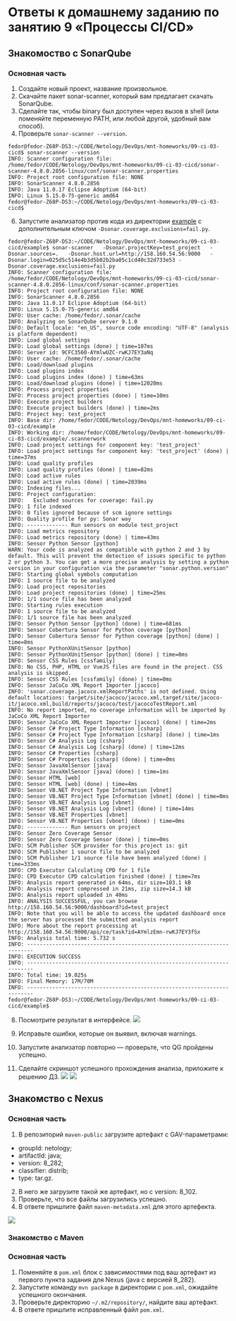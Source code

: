 # Ответы к домашнему заданию по занятию 9 «Процессы CI/CD»

## Знакомоство с SonarQube

### Основная часть

1. Создайте новый проект, название произвольное.
2. Скачайте пакет sonar-scanner, который вам предлагает скачать SonarQube.
3. Сделайте так, чтобы binary был доступен через вызов в shell (или поменяйте переменную PATH, или любой другой, удобный вам способ).
4. Проверьте `sonar-scanner --version`.
```
fedor@fedor-Z68P-DS3:~/CODE/Netology/DevOps/mnt-homeworks/09-ci-03-cicd$ sonar-scanner --version
INFO: Scanner configuration file: /home/fedor/CODE/Netology/DevOps/mnt-homeworks/09-ci-03-cicd/sonar-scanner-4.8.0.2856-linux/conf/sonar-scanner.properties
INFO: Project root configuration file: NONE
INFO: SonarScanner 4.8.0.2856
INFO: Java 11.0.17 Eclipse Adoptium (64-bit)
INFO: Linux 5.15.0-75-generic amd64
fedor@fedor-Z68P-DS3:~/CODE/Netology/DevOps/mnt-homeworks/09-ci-03-cicd$
```
6. Запустите анализатор против кода из директории [example](./example) с дополнительным ключом `-Dsonar.coverage.exclusions=fail.py`.
```
fedor@fedor-Z68P-DS3:~/CODE/Netology/DevOps/mnt-homeworks/09-ci-03-cicd/example$ sonar-scanner   -Dsonar.projectKey=test_project   -Dsonar.sources=.   -Dsonar.host.url=http://158.160.54.56:9000   -Dsonar.login=025d5c514e4b3d5b02b2ba05c1cd40c32d733e53 -Dsonar.coverage.exclusions=fail.py 
INFO: Scanner configuration file: /home/fedor/CODE/Netology/DevOps/mnt-homeworks/09-ci-03-cicd/sonar-scanner-4.8.0.2856-linux/conf/sonar-scanner.properties
INFO: Project root configuration file: NONE
INFO: SonarScanner 4.8.0.2856
INFO: Java 11.0.17 Eclipse Adoptium (64-bit)
INFO: Linux 5.15.0-75-generic amd64
INFO: User cache: /home/fedor/.sonar/cache
INFO: Analyzing on SonarQube server 9.1.0
INFO: Default locale: "en_US", source code encoding: "UTF-8" (analysis is platform dependent)
INFO: Load global settings
INFO: Load global settings (done) | time=107ms
INFO: Server id: 9CFC3560-AYmlwUZC-rwKJ7EY3aNq
INFO: User cache: /home/fedor/.sonar/cache
INFO: Load/download plugins
INFO: Load plugins index
INFO: Load plugins index (done) | time=63ms
INFO: Load/download plugins (done) | time=12020ms
INFO: Process project properties
INFO: Process project properties (done) | time=10ms
INFO: Execute project builders
INFO: Execute project builders (done) | time=2ms
INFO: Project key: test_project
INFO: Base dir: /home/fedor/CODE/Netology/DevOps/mnt-homeworks/09-ci-03-cicd/example
INFO: Working dir: /home/fedor/CODE/Netology/DevOps/mnt-homeworks/09-ci-03-cicd/example/.scannerwork
INFO: Load project settings for component key: 'test_project'
INFO: Load project settings for component key: 'test_project' (done) | time=37ms
INFO: Load quality profiles
INFO: Load quality profiles (done) | time=82ms
INFO: Load active rules
INFO: Load active rules (done) | time=2039ms
INFO: Indexing files...
INFO: Project configuration:
INFO:   Excluded sources for coverage: fail.py
INFO: 1 file indexed
INFO: 0 files ignored because of scm ignore settings
INFO: Quality profile for py: Sonar way
INFO: ------------- Run sensors on module test_project
INFO: Load metrics repository
INFO: Load metrics repository (done) | time=43ms
INFO: Sensor Python Sensor [python]
WARN: Your code is analyzed as compatible with python 2 and 3 by default. This will prevent the detection of issues specific to python 2 or python 3. You can get a more precise analysis by setting a python version in your configuration via the parameter "sonar.python.version"
INFO: Starting global symbols computation
INFO: 1 source file to be analyzed
INFO: Load project repositories
INFO: Load project repositories (done) | time=25ms
INFO: 1/1 source file has been analyzed
INFO: Starting rules execution
INFO: 1 source file to be analyzed
INFO: 1/1 source file has been analyzed
INFO: Sensor Python Sensor [python] (done) | time=681ms
INFO: Sensor Cobertura Sensor for Python coverage [python]
INFO: Sensor Cobertura Sensor for Python coverage [python] (done) | time=8ms
INFO: Sensor PythonXUnitSensor [python]
INFO: Sensor PythonXUnitSensor [python] (done) | time=0ms
INFO: Sensor CSS Rules [cssfamily]
INFO: No CSS, PHP, HTML or VueJS files are found in the project. CSS analysis is skipped.
INFO: Sensor CSS Rules [cssfamily] (done) | time=0ms
INFO: Sensor JaCoCo XML Report Importer [jacoco]
INFO: 'sonar.coverage.jacoco.xmlReportPaths' is not defined. Using default locations: target/site/jacoco/jacoco.xml,target/site/jacoco-it/jacoco.xml,build/reports/jacoco/test/jacocoTestReport.xml
INFO: No report imported, no coverage information will be imported by JaCoCo XML Report Importer
INFO: Sensor JaCoCo XML Report Importer [jacoco] (done) | time=2ms
INFO: Sensor C# Project Type Information [csharp]
INFO: Sensor C# Project Type Information [csharp] (done) | time=1ms
INFO: Sensor C# Analysis Log [csharp]
INFO: Sensor C# Analysis Log [csharp] (done) | time=12ms
INFO: Sensor C# Properties [csharp]
INFO: Sensor C# Properties [csharp] (done) | time=0ms
INFO: Sensor JavaXmlSensor [java]
INFO: Sensor JavaXmlSensor [java] (done) | time=1ms
INFO: Sensor HTML [web]
INFO: Sensor HTML [web] (done) | time=4ms
INFO: Sensor VB.NET Project Type Information [vbnet]
INFO: Sensor VB.NET Project Type Information [vbnet] (done) | time=0ms
INFO: Sensor VB.NET Analysis Log [vbnet]
INFO: Sensor VB.NET Analysis Log [vbnet] (done) | time=14ms
INFO: Sensor VB.NET Properties [vbnet]
INFO: Sensor VB.NET Properties [vbnet] (done) | time=0ms
INFO: ------------- Run sensors on project
INFO: Sensor Zero Coverage Sensor
INFO: Sensor Zero Coverage Sensor (done) | time=0ms
INFO: SCM Publisher SCM provider for this project is: git
INFO: SCM Publisher 1 source file to be analyzed
INFO: SCM Publisher 1/1 source file have been analyzed (done) | time=333ms
INFO: CPD Executor Calculating CPD for 1 file
INFO: CPD Executor CPD calculation finished (done) | time=7ms
INFO: Analysis report generated in 64ms, dir size=103.1 kB
INFO: Analysis report compressed in 21ms, zip size=14.3 kB
INFO: Analysis report uploaded in 40ms
INFO: ANALYSIS SUCCESSFUL, you can browse http://158.160.54.56:9000/dashboard?id=test_project
INFO: Note that you will be able to access the updated dashboard once the server has processed the submitted analysis report
INFO: More about the report processing at http://158.160.54.56:9000/api/ce/task?id=AYmlzEmn-rwKJ7EY3fSx
INFO: Analysis total time: 5.732 s
INFO: ------------------------------------------------------------------------
INFO: EXECUTION SUCCESS
INFO: ------------------------------------------------------------------------
INFO: Total time: 19.025s
INFO: Final Memory: 17M/70M
INFO: ------------------------------------------------------------------------
fedor@fedor-Z68P-DS3:~/CODE/Netology/DevOps/mnt-homeworks/09-ci-03-cicd/example$
```
8. Посмотрите результат в интерфейсе.
![](PIC001.png)

10. Исправьте ошибки, которые он выявил, включая warnings.
11. Запустите анализатор повторно — проверьте, что QG пройдены успешно.
12. Сделайте скриншот успешного прохождения анализа, приложите к решению ДЗ.
![](PIC002.png)
![](PIC003.png)

## Знакомство с Nexus

### Основная часть

1. В репозиторий `maven-public` загрузите артефакт с GAV-параметрами:

 *    groupId: netology;
 *    artifactId: java;
 *    version: 8_282;
 *    classifier: distrib;
 *    type: tar.gz.
   
2. В него же загрузите такой же артефакт, но с version: 8_102.
3. Проверьте, что все файлы загрузились успешно.
4. В ответе пришлите файл `maven-metadata.xml` для этого артефекта.

![](PIC004.png)

### Знакомство с Maven

### Основная часть

1. Поменяйте в `pom.xml` блок с зависимостями под ваш артефакт из первого пункта задания для Nexus (java с версией 8_282).
2. Запустите команду `mvn package` в директории с `pom.xml`, ожидайте успешного окончания.
3. Проверьте директорию `~/.m2/repository/`, найдите ваш артефакт.
4. В ответе пришлите исправленный файл `pom.xml`.
